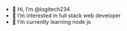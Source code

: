 - 👋 Hi, I’m @logitech234
- 👀 I’m interested in full stack web developer
- 🌱 I’m currently learning node js

  

<!---
logitech234/logitech234 is a ✨ special ✨ repository because its `README.md` (this file) appears on your GitHub profile.
You can click the Preview link to take a look at your changes.
--->
